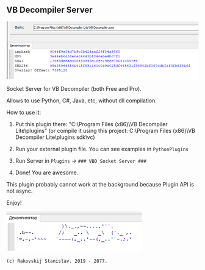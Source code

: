 ## VB Decompiler Server

![](/media/img1.png)

Socket Server for VB Decompiler (both Free and Pro).

Allows to use Python, C#, Java, etc, without dll compilation.

How to use it:
1. Put this plugin there: "C:\Program Files (x86)\VB Decompiler Lite\plugins\"
(or compile it using this project: C:\Program Files (x86)\VB Decompiler Lite\plugins sdk\vc)

2. Run your external plugin file. You can see examples in `PythonPlugins`

3. Run Server in `Plugins` -> `### VBD Socket Server ###`

4. Done! You are awesome.

This plugin probably cannot work at the background because Plugin API is not async.

Enjoy!

![](/media/img0.png)

`(c) Rakovskij Stanislav. 2019 - 2077.`